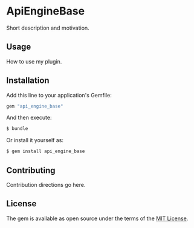 # ApiEngineBase
Short description and motivation.

## Usage
How to use my plugin.

## Installation
Add this line to your application's Gemfile:

```ruby
gem "api_engine_base"
```

And then execute:
```bash
$ bundle
```

Or install it yourself as:
```bash
$ gem install api_engine_base
```

## Contributing
Contribution directions go here.

## License
The gem is available as open source under the terms of the [MIT License](https://opensource.org/licenses/MIT).
